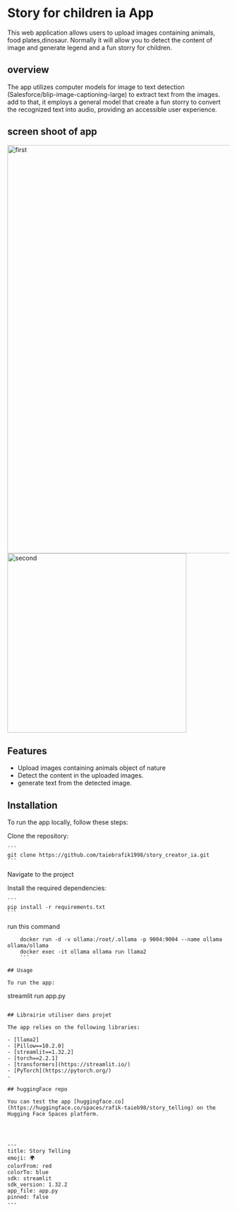 # Story for children ia App

This web application allows users to upload images containing animals, food plates,dinosaur. Normally it will allow you to detect the content of image and generate legend and a fun storry for children.

## overview

The app utilizes computer  models for image to text  detection (Salesforce/blip-image-captioning-large)  to extract text from the images. add to that, it employs a  general model that create a fun storry to convert the recognized text into audio, providing an accessible user experience.

## screen shoot of app
<img width="924" alt="first" src="https://github.com/taiebrafik1998/story_creator_ia/assets/84631421/8e908ff5-f159-4303-ab40-3ec5397d43e9">

<img width="406" alt="second" src="https://github.com/taiebrafik1998/story_creator_ia/assets/84631421/9ca525bb-c99d-4875-8b11-a2f9e202c403">


## Features

- Upload images containing animals object of nature 
- Detect the content  in the uploaded images.
- generate text from the detected image.

## Installation

To run the app locally, follow these steps:

 Clone the repository:

    ```
    git clone https://github.com/taiebrafik1998/story_creator_ia.git
    ```

Navigate to the project 

Install the required dependencies:

    ```
    pip install -r requirements.txt
    ```
run this command 

```
    docker run -d -v ollama:/root/.ollama -p 9004:9004 --name ollama ollama/ollama
    docker exec -it ollama ollama run llama2
    ```

## Usage

To run the app:

```
streamlit run app.py
```

## Librairie utiliser dans projet

The app relies on the following libraries:

- [llama2]
- [Pillow==10.2.0]
- [streamlit==1.32.2]
- [torch==2.2.1]
- [transformers](https://streamlit.io/)
- [PyTorch](https://pytorch.org/)
-

## huggingFace repo

You can test the app [huggingface.co](https://huggingface.co/spaces/rafik-taieb98/story_telling) on the Hugging Face Spaces platform.




---
title: Story Telling
emoji: 🌍
colorFrom: red
colorTo: blue
sdk: streamlit
sdk_version: 1.32.2
app_file: app.py
pinned: false
---

